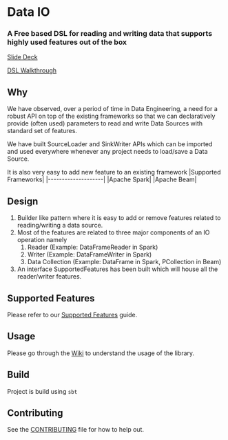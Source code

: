 # Data IO

### A Free based DSL for reading and writing data that supports highly used features out of the box

[Slide Deck](https://docs.google.com/presentation/d/1QptgaD6BvEKZjDBRieA1B66XtnIn9JRm8B7_FHoDvYk)

[DSL Walkthrough](https://www.youtube.com/watch?v=W5GrOrVx5W4)

## Why
We have observed, over a period of time in Data Engineering, a need for a robust API on top of the existing frameworks so that we can declaratively provide (often used) parameters to read and write Data Sources with standard set of features.

We have built SourceLoader and SinkWriter APIs which can be imported and used everywhere whenever any project needs to load/save a Data Source.

It is also very easy to add new feature to an existing framework
|Supported Frameworks|
|--------------------|
|Apache Spark|
|Apache Beam|
## Design

   1. Builder like pattern where it is easy to add or remove features related to reading/writing a data source. 
   2. Most of the features are related to three major components of an IO operation namely 
      1. Reader (Example: DataFrameReader in Spark)
      2. Writer (Example: DataFrameWriter in Spark)
      3. Data Collection (Example: DataFrame in Spark, PCollection in Beam)
   3. An interface SupportedFeatures has been built which will house all the reader/writer features.

## Supported Features
Please refer to our [Supported Features](https://github.com/zeotap/data-io/wiki/Supported-Features) guide.

## Usage
Please go through the [Wiki](https://github.com/zeotap/data-io/wiki) to understand the usage of the library.

## Build
Project is build using `sbt`

## Contributing
See the [CONTRIBUTING](/CONTRIBUTING.md) file for how to help out.
